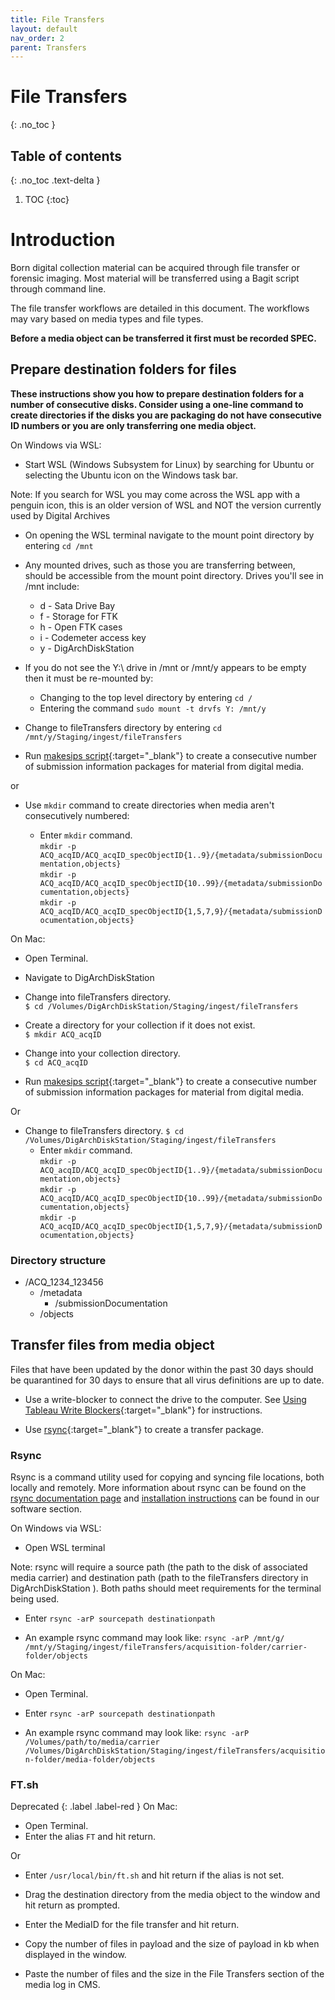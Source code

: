 ```yaml
---
title: File Transfers
layout: default
nav_order: 2
parent: Transfers
---
```


# File Transfers
{: .no_toc }

## Table of contents
{: .no_toc .text-delta }

1. TOC
{:toc}

# Introduction

Born digital collection material can be acquired through file transfer or forensic imaging. Most material will be transferred using a Bagit script through command line.

The file transfer workflows are detailed in this document. The workflows may vary based on media types and file types.  

**Before a media object can be transferred it first must be recorded SPEC.**

## Prepare destination folders for files

**These instructions show you how to prepare destination folders for a number of consecutive disks. Consider using a one-line command to create directories if the disks you are packaging do not have consecutive ID numbers or you are only transferring one media object.**  

<!--Windows instructions should go here-->

<!--May actually need to move the descriptive information on cygwin and wsl up here cause this can be done via terminal-->
On Windows via WSL:

* Start WSL (Windows Subsystem for Linux) by searching for Ubuntu or selecting the Ubuntu icon on the Windows task bar.

Note: If you search for WSL you may come across the WSL app with a penguin icon, this is an older version of WSL and NOT the version currently used by Digital Archives

* On opening the WSL terminal navigate to the mount point directory by entering ```cd /mnt```

* Any mounted drives, such as those you are transferring between, should be accessible from the mount point directory. Drives you'll see in /mnt include:
  * d - Sata Drive Bay
  * f - Storage for FTK
  * h - Open FTK cases
  * i - Codemeter access key
  * y - DigArchDiskStation

* If you do not see the Y:\ drive in /mnt or /mnt/y appears to be empty then it must be re-mounted by:
  * Changing to the top level directory by entering ```cd /```
  * Entering the command ```sudo mount -t drvfs Y: /mnt/y```

* Change to fileTransfers directory by entering ```cd /mnt/y/Staging/ingest/fileTransfers```

* Run [makesips script](https://nypl.github.io/digarch/tools/software.html#makesips-script){:target="_blank"} to create a consecutive number of submission information packages for material from digital media.

or

* Use ``mkdir`` command to create directories when media aren't consecutively numbered:

  * Enter ```mkdir``` command.  
```mkdir -p ACQ_acqID/ACQ_acqID_specObjectID{1..9}/{metadata/submissionDocumentation,objects}```  
```mkdir -p ACQ_acqID/ACQ_acqID_specObjectID{10..99}/{metadata/submissionDocumentation,objects}```  
```mkdir -p ACQ_acqID/ACQ_acqID_specObjectID{1,5,7,9}/{metadata/submissionDocumentation,objects}```  

On Mac:

* Open Terminal.

* Navigate to DigArchDiskStation  

* Change into fileTransfers directory.  
```$ cd /Volumes/DigArchDiskStation/Staging/ingest/fileTransfers```

* Create a directory for your collection if it does not exist.  
```$ mkdir ACQ_acqID```  

* Change into your collection directory.  
```$ cd ACQ_acqID```  

* Run [makesips script](https://nypl.github.io/digarch/tools/software.html#makesips-script){:target="_blank"} to create a consecutive number of submission information packages for material from digital media.

Or

* Change to fileTransfers directory.
```$ cd /Volumes/DigArchDiskStation/Staging/ingest/fileTransfers```
  * Enter ```mkdir``` command.  
```mkdir -p ACQ_acqID/ACQ_acqID_specObjectID{1..9}/{metadata/submissionDocumentation,objects}```  
```mkdir -p ACQ_acqID/ACQ_acqID_specObjectID{10..99}/{metadata/submissionDocumentation,objects}```  
```mkdir -p ACQ_acqID/ACQ_acqID_specObjectID{1,5,7,9}/{metadata/submissionDocumentation,objects}```  

### Directory structure

* /ACQ_1234_123456
  * /metadata
    * /submissionDocumentation
  * /objects

## Transfer files from media object

Files that have been updated by the donor within the past 30
days should be quarantined for 30 days to ensure that
all virus definitions are up to date.

* Use a write-blocker to connect the drive to the computer. See [Using Tableau Write Blockers](/digarch/transfers/using-tableaus.html){:target="_blank"} for instructions.

* Use [rsync](../software#rsync){:target="_blank"} to create a transfer package.

### Rsync

Rsync is a command utility used for copying and syncing file locations, both locally and remotely. More information about rsync can be found on the [rsync documentation page](https://linux.die.net/man/1/rsync) and [installation instructions](../software#rsync) can be found in our software section.

On Windows via WSL:

* Open WSL terminal

Note: rsync will require a source path (the path to the disk of associated media carrier) and destination path (path to the fileTransfers directory in DigArchDiskStation ). Both paths should meet requirements for the terminal being used.

* Enter ```rsync -arP sourcepath destinationpath```

* An example rsync command may look like: ```rsync -arP /mnt/g/ /mnt/y/Staging/ingest/fileTransfers/acquisition-folder/carrier-folder/objects```


On Mac:

* Open Terminal.

* Enter ```rsync -arP sourcepath destinationpath```

* An example rsync command may look like: ```rsync -arP /Volumes/path/to/media/carrier /Volumes/DigArchDiskStation/Staging/ingest/fileTransfers/acquisition-folder/media-folder/objects```

### FT.sh

Deprecated
{: .label .label-red }
On Mac:

* Open Terminal.
* Enter the alias ```FT``` and hit return.

Or

* Enter ```/usr/local/bin/ft.sh``` and hit return if the alias is not set.
* Drag the destination directory from the media object to the window and hit return as prompted.
* Enter the MediaID for the file transfer and hit return.

* Copy the number of files in payload and the size of payload in kb when displayed in the window.
* Paste the number of files and the size in the File Transfers section of the media log in CMS.
  
<script id="asciicast-mKpfPqUl74R3t30B0tvpfPBQV" src="https://asciinema.org/a/mKpfPqUl74R3t30B0tvpfPBQV.js" async></script>

